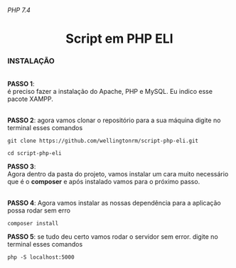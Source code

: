 <h6>PHP 7.4</h6>

<h1 align="center"> Script em PHP ELI </h1>

<h3>INSTALAÇÃO</h3>
<br>
<div><strong>PASSO 1</strong>: <br> é preciso fazer a instalação do Apache, PHP e MySQL.  Eu indico esse pacote XAMPP.</div>
<br>

<strong>PASSO 2</strong>: agora vamos clonar o repositório para a sua máquina digite no terminal esses comandos

```shell
git clone https://github.com/wellingtonrm/script-php-eli.git
```
```shell
cd script-php-eli
```
<strong>PASSO 3</strong>: <br> Agora dentro da pasta do projeto, vamos instalar um cara muito necessário que é o <strong>composer</strong> e após instalado vamos para o próximo passo.
<br>


<br>
<strong>PASSO 4</strong>: Agora vamos instalar as nossas dependência para a aplicação possa rodar  sem erro

```shell
composer install
```

<strong>PASSO 5</strong>: se tudo deu certo vamos rodar o servidor sem error. digite no terminal esses comandos

```shell
php -S localhost:5000
```
